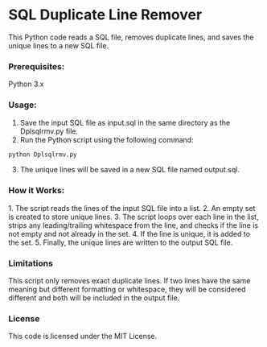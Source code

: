# SQL Duplicate Line Remover

This Python code reads a SQL file, removes duplicate lines, and saves the unique lines to a new SQL file.

<h3>Prerequisites:</h3>
Python 3.x

<h3>Usage:</h3>

1. Save the input SQL file as input.sql in the same directory as the Dplsqlrmv.py file.
2. Run the Python script using the following command:

```sh
python Dplsqlrmv.py
```

3. The unique lines will be saved in a new SQL file named output.sql.

<h3>How it Works:</h3>
1. The script reads the lines of the input SQL file into a list.
2. An empty set is created to store unique lines.
3. The script loops over each line in the list, strips any leading/trailing whitespace from the line, and checks if the line is not empty and not already in the set.
4. If the line is unique, it is added to the set.
5. Finally, the unique lines are written to the output SQL file.

<h3>Limitations</h3>

This script only removes exact duplicate lines. If two lines have the same meaning but different formatting or whitespace, they will be considered different and both will be included in the output file.

<h3>License</h3>
This code is licensed under the MIT License.

